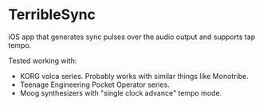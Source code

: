 # TerribleSync

iOS app that generates sync pulses over the audio output and supports tap tempo.

Tested working with:
- KORG volca series. Probably works with similar things like Monotribe.
- Teenage Engineering Pocket Operator series.
- Moog synthesizers with "single clock advance" tempo mode.
